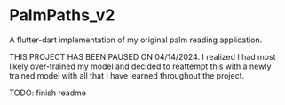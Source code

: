 # PalmPaths_v2

A flutter-dart implementation of my original palm reading application.

THIS PROJECT HAS BEEN PAUSED ON 04/14/2024. I realized I had most likely over-trained my model and decided to reattempt this with a newly trained model with all that I have learned throughout the project.


TODO: finish readme
